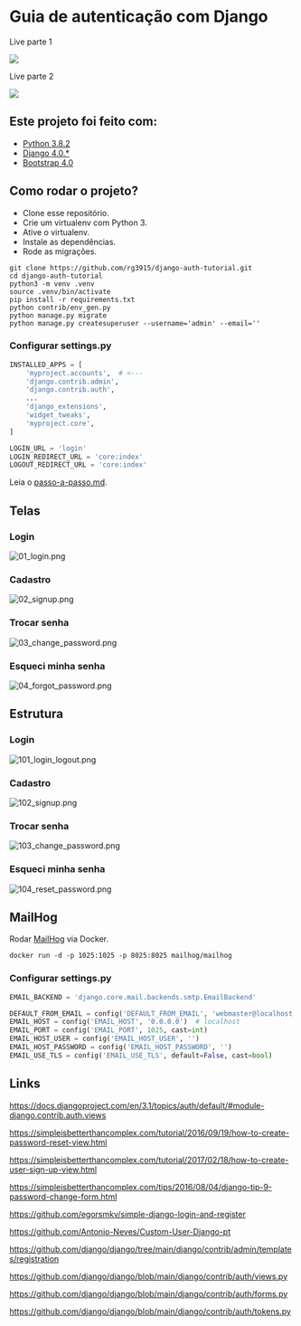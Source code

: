 # Guia de autenticação com Django

Live parte 1

<a href="https://youtu.be/WBV6X9eznNY">
    <img src="img/youtube.png">
</a>

Live parte 2

<a href="https://youtu.be/H68IJwCxgwg">
    <img src="img/youtube.png">
</a>


## Este projeto foi feito com:

* [Python 3.8.2](https://www.python.org/)
* [Django 4.0.*](https://www.djangoproject.com/)
* [Bootstrap 4.0](https://getbootstrap.com/)

## Como rodar o projeto?

* Clone esse repositório.
* Crie um virtualenv com Python 3.
* Ative o virtualenv.
* Instale as dependências.
* Rode as migrações.

```
git clone https://github.com/rg3915/django-auth-tutorial.git
cd django-auth-tutorial
python3 -m venv .venv
source .venv/bin/activate
pip install -r requirements.txt
python contrib/env_gen.py
python manage.py migrate
python manage.py createsuperuser --username='admin' --email=''
```

### Configurar settings.py

```python
INSTALLED_APPS = [
    'myproject.accounts',  # <---
    'django.contrib.admin',
    'django.contrib.auth',
    ...
    'django_extensions',
    'widget_tweaks',
    'myproject.core',
]

LOGIN_URL = 'login'
LOGIN_REDIRECT_URL = 'core:index'
LOGOUT_REDIRECT_URL = 'core:index'
```

Leia o [passo-a-passo.md](passo-a-passo.md).



## Telas

### Login

![01_login.png](img/01_login.png)

### Cadastro

![02_signup.png](img/02_signup.png)

### Trocar senha

![03_change_password.png](img/03_change_password.png)

### Esqueci minha senha

![04_forgot_password.png](img/04_forgot_password.png)



## Estrutura

### Login

![101_login_logout.png](img/101_login_logout.png)

### Cadastro

![102_signup.png](img/102_signup.png)

### Trocar senha

![103_change_password.png](img/103_change_password.png)

### Esqueci minha senha

![104_reset_password.png](img/104_reset_password.png)



## MailHog

Rodar [MailHog](https://github.com/mailhog/MailHog) via Docker.

```
docker run -d -p 1025:1025 -p 8025:8025 mailhog/mailhog
```

### Configurar settings.py

```python
EMAIL_BACKEND = 'django.core.mail.backends.smtp.EmailBackend'

DEFAULT_FROM_EMAIL = config('DEFAULT_FROM_EMAIL', 'webmaster@localhost')
EMAIL_HOST = config('EMAIL_HOST', '0.0.0.0')  # localhost
EMAIL_PORT = config('EMAIL_PORT', 1025, cast=int)
EMAIL_HOST_USER = config('EMAIL_HOST_USER', '')
EMAIL_HOST_PASSWORD = config('EMAIL_HOST_PASSWORD', '')
EMAIL_USE_TLS = config('EMAIL_USE_TLS', default=False, cast=bool)
```



## Links

https://docs.djangoproject.com/en/3.1/topics/auth/default/#module-django.contrib.auth.views

https://simpleisbetterthancomplex.com/tutorial/2016/09/19/how-to-create-password-reset-view.html

https://simpleisbetterthancomplex.com/tutorial/2017/02/18/how-to-create-user-sign-up-view.html

https://simpleisbetterthancomplex.com/tips/2016/08/04/django-tip-9-password-change-form.html

https://github.com/egorsmkv/simple-django-login-and-register

https://github.com/Antonio-Neves/Custom-User-Django-pt

https://github.com/django/django/tree/main/django/contrib/admin/templates/registration

https://github.com/django/django/blob/main/django/contrib/auth/views.py

https://github.com/django/django/blob/main/django/contrib/auth/forms.py

https://github.com/django/django/blob/main/django/contrib/auth/tokens.py
